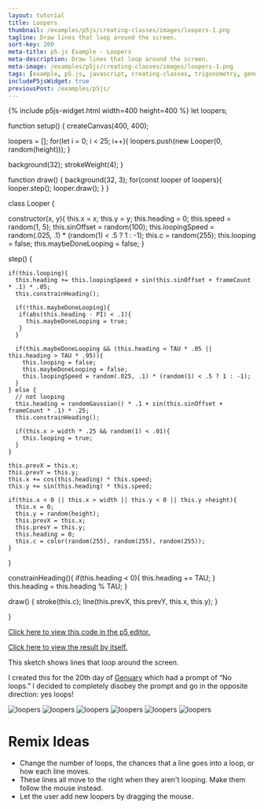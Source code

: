```yaml
---
layout: tutorial
title: Loopers
thumbnail: /examples/p5js/creating-classes/images/loopers-1.png
tagline: Draw lines that loop around the screen.
sort-key: 200
meta-title: p5.js Example - Loopers
meta-description: Draw lines that loop around the screen.
meta-image: /examples/p5js/creating-classes/images/loopers-1.png
tags: [example, p5.js, javascript, creating-classes, trigonometry, genuary]
includeP5jsWidget: true
previousPost: /examples/p5js/
---
```


{% include p5js-widget.html width=400 height=400 %}
let loopers;

function setup() {
  createCanvas(400, 400);
  
  loopers = [];
  for(let i = 0; i < 25; i++){
    loopers.push(new Looper(0, random(height)));
  }
  
  background(32);
  strokeWeight(4);
}

function draw() {
  background(32, 3);
  for(const looper of loopers){
    looper.step();
    looper.draw();
  }
}

class Looper {

  constructor(x, y){
    this.x = x;
    this.y = y;
    this.heading = 0;
    this.speed = random(1, 5);
    this.sinOffset = random(100);
    this.loopingSpeed = random(.025, .1) * (random(1) < .5 ? 1 : -1);
    this.c = random(255);
    this.looping = false;
    this.maybeDoneLooping = false;
  }
  
  step() {

    if(this.looping){
      this.heading += this.loopingSpeed + sin(this.sinOffset + frameCount * .1) * .05;
      this.constrainHeading();
      
      if(!this.maybeDoneLooping){
       if(abs(this.heading - PI) < .1){
         this.maybeDoneLooping = true;
       } 
      }
      
      if(this.maybeDoneLooping && (this.heading < TAU * .05 || this.heading > TAU * .95)){
        this.looping = false;
        this.maybeDoneLooping = false;
        this.loopingSpeed = random(.025, .1) * (random(1) < .5 ? 1 : -1);
      }
    } else {
      // not looping
      this.heading = randomGaussian() * .1 + sin(this.sinOffset + frameCount * .1) * .25;
      this.constrainHeading();
      
      if(this.x > width * .25 && random(1) < .01){
        this.looping = true;
      }
    }
    
    this.prevX = this.x;
    this.prevY = this.y;
    this.x += cos(this.heading) * this.speed;
    this.y += sin(this.heading) * this.speed;
    
    if(this.x < 0 || this.x > width || this.y < 0 || this.y >height){
      this.x = 0;
      this.y = random(height);
      this.prevX = this.x;
      this.prevY = this.y;
      this.heading = 0;
      this.c = color(random(255), random(255), random(255));
    }
    
  }
  
  constrainHeading(){
      if(this.heading < 0){
        this.heading += TAU;
      }
      this.heading = this.heading % TAU;
  }
  
  draw() {
    stroke(this.c);
    line(this.prevX, this.prevY, this.x, this.y);
  }
  
}
</script>

[Click here to view this code in the p5 editor.](https://editor.p5js.org/KevinWorkman/sketches/zAr0RDMKs)

[Click here to view the result by itself.](https://editor.p5js.org/KevinWorkman/present/zAr0RDMKs)

This sketch shows lines that loop around the screen.

I created this for the 20th day of [Genuary](https://genuary2021.github.io/) which had a prompt of “No loops.” I decided to completely disobey the prompt and go in the opposite direction: yes loops!

![loopers](/examples/p5js/creating-classes/images/loopers-2.png)
![loopers](/examples/p5js/creating-classes/images/loopers-3.png)
![loopers](/examples/p5js/creating-classes/images/loopers-4.png)
![loopers](/examples/p5js/creating-classes/images/loopers-5.png)
![loopers](/examples/p5js/creating-classes/images/loopers-6.png)
![loopers](/examples/p5js/creating-classes/images/loopers-7.png)

# Remix Ideas

- Change the number of loops, the chances that a line goes into a loop, or how each line moves.
- These lines all move to the right when they aren't looping. Make them follow the mouse instead.
- Let the user add new loopers by dragging the mouse.